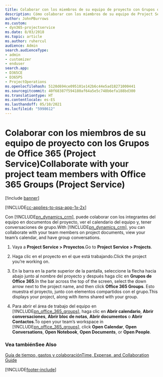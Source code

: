 ```yaml
---
title: Colaborar con los miembros de su equipo de proyecto con Grupos de Office 365
description: Cómo colaborar con los miembros de su equipo de Project Service a través de los grupos de Office 365
author: JohnPBurrows
ms.custom:
- dyn365-projectservice
ms.date: 8/03/2018
ms.topic: article
ms.author: ruhercul
audience: Admin
search.audienceType:
- admin
- customizer
- enduser
search.app:
- D365CE
- D365PS
- ProjectOperations
ms.openlocfilehash: 5120d694ce095101e142b6c44e5ad18271000441
ms.sourcegitcommit: 40f68387f594180af64a5e5c748b6efa188bd300
ms.translationtype: HT
ms.contentlocale: es-ES
ms.lasthandoff: 05/10/2021
ms.locfileid: "5998612"
---
```

# <a name="collaborate-with-your-project-team-members-with-office-365-groups-project-service"></a><span data-ttu-id="92963-103">Colaborar con los miembros de su equipo de proyecto con los Grupos de Office 365 (Project Service)</span><span class="sxs-lookup"><span data-stu-id="92963-103">Collaborate with your project team members with Office 365 Groups (Project Service)</span></span>

[!include [banner](../includes/psa-now-project-operations.md)]

[!INCLUDE[cc-applies-to-psa-app-1x-2x](../includes/cc-applies-to-psa-app-1x-2x.md)]

<span data-ttu-id="92963-104">Con [!INCLUDE[pn_dynamics_crm](../includes/pn-dynamics-crm.md)], puede colaborar con los integrantes del equipo en documentos del proyecto, ver el calendario del equipo y, tener conversaciones de grupo.</span><span class="sxs-lookup"><span data-stu-id="92963-104">With [!INCLUDE[pn_dynamics_crm](../includes/pn-dynamics-crm.md)], you can collaborate with your team members on project documents, view your team’s calendar, and have group conversations.</span></span>  
  
1. <span data-ttu-id="92963-105">Vaya a **Project Service > Proyectos**.</span><span class="sxs-lookup"><span data-stu-id="92963-105">Go to **Project Service > Projects**.</span></span>  
  
2. <span data-ttu-id="92963-106">Haga clic en el proyecto en el que está trabajando.</span><span class="sxs-lookup"><span data-stu-id="92963-106">Click the project you’re working on.</span></span>  
  
3. <span data-ttu-id="92963-107">En la barra en la parte superior de la pantalla, seleccione la flecha hacia abajo junto al nombre del proyecto y después haga clic en **Grupos de Office 365**.</span><span class="sxs-lookup"><span data-stu-id="92963-107">In the bar across the top of the screen, select the down arrow next to the project name, and then click **Office 365 Groups**.</span></span> <span data-ttu-id="92963-108">Esto muestra el proyecto, junto con elementos compartidos con el grupo.</span><span class="sxs-lookup"><span data-stu-id="92963-108">This displays your project, along with items shared with your group.</span></span>  
  
4. <span data-ttu-id="92963-109">Para abrir el área de trabajo del equipo en [!INCLUDE[pn_office_365_groups](../includes/pn-office-365-groups.md)], haga clic en **Abrir calendario**, **Abrir conversaciones**, **Abrir bloc de notas**, **Abrir documentos** o **Abrir Contactos**.</span><span class="sxs-lookup"><span data-stu-id="92963-109">To open your team’s workspace in [!INCLUDE[pn_office_365_groups](../includes/pn-office-365-groups.md)], click **Open Calendar**, **Open Conversations**, **Open Notebook**, **Open Documents**, or **Open People**.</span></span>  
  
### <a name="see-also"></a><span data-ttu-id="92963-110">Vea también</span><span class="sxs-lookup"><span data-stu-id="92963-110">See Also</span></span>  
 [<span data-ttu-id="92963-111">Guía de tiempo, gastos y colaboración</span><span class="sxs-lookup"><span data-stu-id="92963-111">Time, Expense, and Collaboration Guide</span></span>](../psa/time-expense-collaboration-guide.md)


[!INCLUDE[footer-include](../includes/footer-banner.md)]